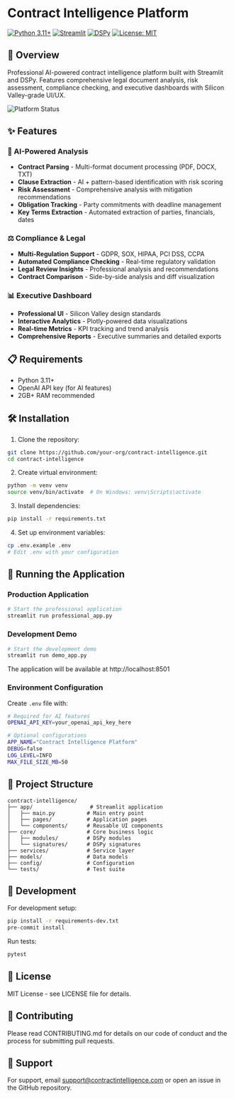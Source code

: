# Contract Intelligence Platform

[![Python 3.11+](https://img.shields.io/badge/python-3.11+-blue.svg)](https://www.python.org/downloads/)
[![Streamlit](https://img.shields.io/badge/streamlit-1.28+-red.svg)](https://streamlit.io/)
[![DSPy](https://img.shields.io/badge/DSPy-2.4+-green.svg)](https://github.com/stanfordnlp/dspy)
[![License: MIT](https://img.shields.io/badge/License-MIT-yellow.svg)](https://opensource.org/licenses/MIT)

## 🎯 Overview

Professional AI-powered contract intelligence platform built with Streamlit and DSPy. Features comprehensive legal document analysis, risk assessment, compliance checking, and executive dashboards with Silicon Valley-grade UI/UX.

![Platform Status](https://img.shields.io/badge/Status-Production%20Ready-brightgreen)

## ✨ Features

### 🤖 AI-Powered Analysis
- **Contract Parsing** - Multi-format document processing (PDF, DOCX, TXT)
- **Clause Extraction** - AI + pattern-based identification with risk scoring
- **Risk Assessment** - Comprehensive analysis with mitigation recommendations
- **Obligation Tracking** - Party commitments with deadline management
- **Key Terms Extraction** - Automated extraction of parties, financials, dates

### ⚖️ Compliance & Legal
- **Multi-Regulation Support** - GDPR, SOX, HIPAA, PCI DSS, CCPA
- **Automated Compliance Checking** - Real-time regulatory validation
- **Legal Review Insights** - Professional analysis and recommendations
- **Contract Comparison** - Side-by-side analysis and diff visualization

### 📊 Executive Dashboard
- **Professional UI** - Silicon Valley design standards
- **Interactive Analytics** - Plotly-powered data visualizations
- **Real-time Metrics** - KPI tracking and trend analysis
- **Comprehensive Reports** - Executive summaries and detailed exports

## 📋 Requirements

- Python 3.11+
- OpenAI API key (for AI features)
- 2GB+ RAM recommended

## 🛠️ Installation

1. Clone the repository:
```bash
git clone https://github.com/your-org/contract-intelligence.git
cd contract-intelligence
```

2. Create virtual environment:
```bash
python -m venv venv
source venv/bin/activate  # On Windows: venv\Scripts\activate
```

3. Install dependencies:
```bash
pip install -r requirements.txt
```

4. Set up environment variables:
```bash
cp .env.example .env
# Edit .env with your configuration
```

## 🏃 Running the Application

### Production Application
```bash
# Start the professional application
streamlit run professional_app.py
```

### Development Demo
```bash
# Start the development demo
streamlit run demo_app.py
```

The application will be available at http://localhost:8501

### Environment Configuration

Create `.env` file with:
```bash
# Required for AI features
OPENAI_API_KEY=your_openai_api_key_here

# Optional configurations
APP_NAME="Contract Intelligence Platform"
DEBUG=false
LOG_LEVEL=INFO
MAX_FILE_SIZE_MB=50
```

## 📁 Project Structure

```
contract-intelligence/
├── app/                  # Streamlit application
│   ├── main.py          # Main entry point
│   ├── pages/           # Application pages
│   └── components/      # Reusable UI components
├── core/                # Core business logic
│   ├── modules/         # DSPy modules
│   └── signatures/      # DSPy signatures
├── services/            # Service layer
├── models/              # Data models
├── config/              # Configuration
└── tests/               # Test suite
```

## 🔧 Development

For development setup:
```bash
pip install -r requirements-dev.txt
pre-commit install
```

Run tests:
```bash
pytest
```

## 📄 License

MIT License - see LICENSE file for details.

## 🤝 Contributing

Please read CONTRIBUTING.md for details on our code of conduct and the process for submitting pull requests.

## 📧 Support

For support, email support@contractintelligence.com or open an issue in the GitHub repository.